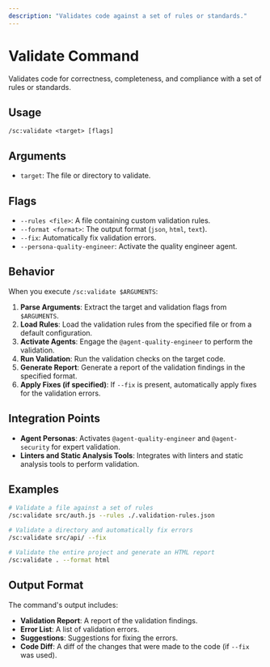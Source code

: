 ```yaml
---
description: "Validates code against a set of rules or standards."
---
```


# Validate Command

Validates code for correctness, completeness, and compliance with a set of rules or standards.

## Usage

```
/sc:validate <target> [flags]
```

## Arguments

- `target`: The file or directory to validate.

## Flags

- `--rules <file>`: A file containing custom validation rules.
- `--format <format>`: The output format (`json`, `html`, `text`).
- `--fix`: Automatically fix validation errors.
- `--persona-quality-engineer`: Activate the quality engineer agent.

## Behavior

When you execute `/sc:validate $ARGUMENTS`:

1.  **Parse Arguments**: Extract the target and validation flags from `$ARGUMENTS`.
2.  **Load Rules**: Load the validation rules from the specified file or from a default configuration.
3.  **Activate Agents**: Engage the `@agent-quality-engineer` to perform the validation.
4.  **Run Validation**: Run the validation checks on the target code.
5.  **Generate Report**: Generate a report of the validation findings in the specified format.
6.  **Apply Fixes (if specified)**: If `--fix` is present, automatically apply fixes for the validation errors.

## Integration Points

-   **Agent Personas**: Activates `@agent-quality-engineer` and `@agent-security` for expert validation.
-   **Linters and Static Analysis Tools**: Integrates with linters and static analysis tools to perform validation.

## Examples

```bash
# Validate a file against a set of rules
/sc:validate src/auth.js --rules ./.validation-rules.json

# Validate a directory and automatically fix errors
/sc:validate src/api/ --fix

# Validate the entire project and generate an HTML report
/sc:validate . --format html
```

## Output Format

The command's output includes:
-   **Validation Report**: A report of the validation findings.
-   **Error List**: A list of validation errors.
-   **Suggestions**: Suggestions for fixing the errors.
-   **Code Diff**: A diff of the changes that were made to the code (if `--fix` was used).
